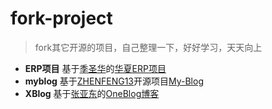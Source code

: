 # fork-project
> fork其它开源的项目，自己整理一下，好好学习，天天向上

* **ERP项目**    基于[季圣华](https://gitee.com/jishenghua)的[华夏ERP项目](https://gitee.com/jishenghua/JSH_ERP) 
* **myblog**    基于[ZHENFENG13](https://github.com/ZHENFENG13)开源项目[My-Blog](https://github.com/ZHENFENG13/My-Blog)
* **XBlog**    基于[张亚东](https://www.zhyd.me/)的[OneBlog博客](https://gitee.com/yadong.zhang/DBlog)

